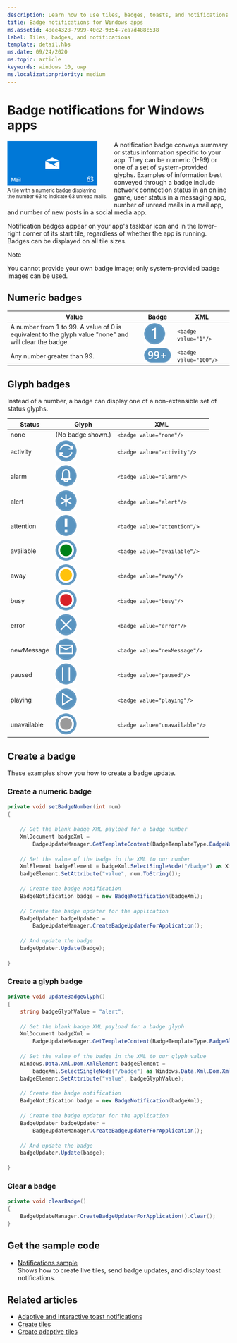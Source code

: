 ```yaml
---
description: Learn how to use tiles, badges, toasts, and notifications to provide entry points into your app and keep users up-to-date.
title: Badge notifications for Windows apps
ms.assetid: 48ee4328-7999-40c2-9354-7ea7d488c538
label: Tiles, badges, and notifications
template: detail.hbs
ms.date: 09/24/2020
ms.topic: article
keywords: windows 10, uwp
ms.localizationpriority: medium
---
```

# Badge notifications for Windows apps

 

<div style="float:left; font-size:80%; text-align:left; margin: 0px 15px 15px 0px;">
<img src="images/badge-example.png" alt="A tile with a numeric badge displaying the number 63 to indicate 63 unread mails." style="padding-bottom:0.0em; margin-bottom: 2px" /><br/>A tile with a numeric badge displaying<br/> the number 63 to indicate 63 unread mails.</div>

A notification badge conveys summary or status information specific to your app. They can be numeric (1-99) or one of a set of system-provided glyphs. Examples of information best conveyed through a badge include network connection status in an online game, user status in a messaging app, number of unread mails in a mail app, and number of new posts in a social media app. 

Notification badges appear on your app's taskbar icon and in the lower-right corner of its start tile, regardless of whether the app is running. Badges can be displayed on all tile sizes.  

> [!NOTE]
> You cannot provide your own badge image; only system-provided badge images can be used.


## Numeric badges

Value | Badge | XML
--|--|--
A number from 1 to 99. A value of 0 is equivalent to the glyph value "none" and will clear the badge. | <img src="images/badges/badge-numeric.png" alt="A numeric badge less than 100." /> | `<badge value="1"/>`
Any number greater than 99. | <img src="images/badges/badge-numeric-greater.png" alt="A numeric badge greater than 99." /></td> | `<badge value="100"/>`

## Glyph badges
Instead of a number, a badge can display one of a non-extensible set of status glyphs. 

Status | Glyph | XML
--|--|--
none | (No badge shown.) | `<badge value="none"/>`
activity | <img src="images/badges/badge-activity.png" alt="Glyph" /> | `<badge value="activity"/>`
alarm | <img src="images/badges/badge-alarm.png" alt="Glyph" /> | `<badge value="alarm"/>`
alert | <img src="images/badges/badge-alert.png" alt="Glyph" /> | `<badge value="alert"/>`
attention | <img src="images/badges/badge-attention.png" alt="Glyph" /> | `<badge value="attention"/>`
available | <img src="images/badges/badge-available.png" alt="Glyph" /> | `<badge value="available"/>`
away | <img src="images/badges/badge-away.png" alt="Glyph" /> | `<badge value="away"/>`
busy | <img src="images/badges/badge-busy.png" alt="Glyph" /> | `<badge value="busy"/>`
error | <img src="images/badges/badge-error.png" alt="Glyph" /> | `<badge value="error"/>`
newMessage | <img src="images/badges/badge-newMessage.png" alt="Glyph" /> | `<badge value="newMessage"/>`
paused | <img src="images/badges/badge-paused.png" alt="Glyph" /> | `<badge value="paused"/>`
playing | <img src="images/badges/badge-playing.png" alt="Glyph" /> | `<badge value="playing"/>`
unavailable | <img src="images/badges/badge-unavailable.png" alt="Glyph" /> | `<badge value="unavailable"/>`</td>

## Create a badge

These examples show you how to create a badge update.

### Create a numeric badge

````csharp
private void setBadgeNumber(int num)
{

    // Get the blank badge XML payload for a badge number
    XmlDocument badgeXml = 
        BadgeUpdateManager.GetTemplateContent(BadgeTemplateType.BadgeNumber);

    // Set the value of the badge in the XML to our number
    XmlElement badgeElement = badgeXml.SelectSingleNode("/badge") as XmlElement;
    badgeElement.SetAttribute("value", num.ToString());

    // Create the badge notification
    BadgeNotification badge = new BadgeNotification(badgeXml);

    // Create the badge updater for the application
    BadgeUpdater badgeUpdater = 
        BadgeUpdateManager.CreateBadgeUpdaterForApplication();

    // And update the badge
    badgeUpdater.Update(badge);

}
````

### Create a glyph badge
````csharp
private void updateBadgeGlyph()
{
    string badgeGlyphValue = "alert";

    // Get the blank badge XML payload for a badge glyph
    XmlDocument badgeXml = 
        BadgeUpdateManager.GetTemplateContent(BadgeTemplateType.BadgeGlyph);

    // Set the value of the badge in the XML to our glyph value
    Windows.Data.Xml.Dom.XmlElement badgeElement = 
        badgeXml.SelectSingleNode("/badge") as Windows.Data.Xml.Dom.XmlElement;
    badgeElement.SetAttribute("value", badgeGlyphValue);

    // Create the badge notification
    BadgeNotification badge = new BadgeNotification(badgeXml);

    // Create the badge updater for the application
    BadgeUpdater badgeUpdater = 
        BadgeUpdateManager.CreateBadgeUpdaterForApplication();

    // And update the badge
    badgeUpdater.Update(badge);

}
````

### Clear a badge

````csharp
private void clearBadge()
{
    BadgeUpdateManager.CreateBadgeUpdaterForApplication().Clear();
}
````

## Get the sample code

* [Notifications sample](https://github.com/Microsoft/Windows-universal-samples/tree/master/Samples/Notifications)<br/> Shows how to create live tiles, send badge updates, and display toast notifications. 

## Related articles

* [Adaptive and interactive toast notifications](adaptive-interactive-toasts.md)
* [Create tiles](creating-tiles.md)
* [Create adaptive tiles](create-adaptive-tiles.md)
